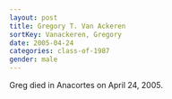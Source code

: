 ```yaml
---
layout: post
title: Gregory T. Van Ackeren
sortKey: Vanackeren, Gregory
date: 2005-04-24
categories: class-of-1987
gender: male
---
```

Greg died in Anacortes on April 24, 2005.
